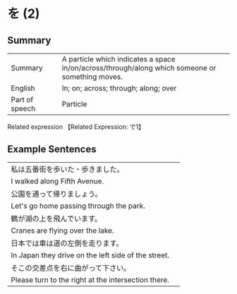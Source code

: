 # を (2)

## Summary

<table><tr>   <td>Summary<td>   <td>A particle which indicates a space in/on/across/through/along which someone or something moves.</td><tr><tr>   <td>English<td>   <td>In; on; across; through; along; over</td><tr><tr>   <td>Part of speech<td>   <td>Particle</td><tr></table><tr>   <td>Related expression<td>   <td>【Related Expression: で1】</td><tr></table></table>

## Example Sentences

<table><tr><td>私は五番街を歩いた・歩きました。<td><tr><tr><td>I walked along Fifth Avenue.<td><tr><tr><td>公園を通って帰りましょう。<td><tr><tr><td>Let's go home passing through the park.<td><tr><tr><td>鶴が湖の上を飛んでいます。<td><tr><tr><td>Cranes are flying over the lake.<td><tr><tr><td>日本では車は道の左側を走ります。<td><tr><tr><td>In Japan they drive on the left side of the street.<td><tr><tr><td>そこの交差点を右に曲がって下さい。<td><tr><tr><td>Please turn to the right at the intersection there.<td><tr></table>

